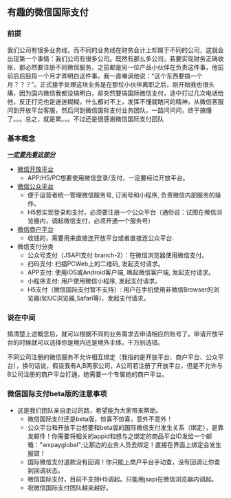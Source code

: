 ## 有趣的微信国际支付

### 前提

我们公司有很多业务线，而不同的业务线在财务会计上却属于不同的公司，这就会出现第一个事情：我们公司有很多公司。既然有那么多公司，若要实现财务正确收账，那必然要注册不同微信服务，之前都是另一位产品小伙伴在负责这件事，他前前后后鼓捣一个月才弄明白这件事，我一直嘲讽他说：“这个东西要搞一个月？？？”。正式接手处理这块业务是在那位小伙伴离职之后，刚开始我也很头痛，因为国内微信我都没搞明白，却突然要搞国际微信支付，途中打过几次电话给他，反正打完也是迷迷糊糊，什么都对不上，发挥不懂就瞎问的精神，从微信客服问到开放平台客服，然后问到微信国际支付业务团队，一路问问问，终于搞懂了。。。总之，就是累。。。不过还是很感谢微信国际支付团队

### 基本概念

***<u>一定要先看这部分</u>***

* [微信开放平台](https://open.weixin.qq.com/)
  * APP/H5/PC想要使用微信登录/支付，一定要经过开放平台。
* [微信公众平台]([https://mp.weixin.qq.com](https://mp.weixin.qq.com/))
  * 便于运营者统一管理微信服务号, 订阅号和小程序, 负责微信内部服务的操作。
  * H5想实现登录和支付，必须要注册一个公众平台（通俗说：试图在微信浏览器内，调起微信支付，必须开通一个服务号）
* [微信商户平台](https://pay.weixin.qq.com/)
  * 收钱的，需要用来直接连开放平台或者直接连公众平台.
* 微信支付分类
  * 公众号支付（JSAPI支付 branch-2）：在微信浏览器使用微信支付。
  * 扫码支付: 扫描PCWeb上的二维码, 发起支付请求。
  * APP支付: 使用iOS或Android客户端, 唤起微信客户端, 发起支付请求。
  * 小程序支付: 用户使用微信小程序, 发起支付请求。
  * H5支付（微信国际支付暂不支持）: 用户在手机使用非微信Browser的浏览器(如UC浏览器,Safari等)，发起支付请求。

### 说在中间

搞清楚上述概念后，就可以根据不同的业务需求去申请相应的账号了。申请开放平台的时候就可以选择你是境内还是境外主体，千万别选错。

不同公司注册的微信服务不允许相互绑定（我指的是开放平台、商户平台、公众平台），换句话说，假设我有A,B两家公司，A公司若注册了开放平台，但是不允许与B公司注册的商户平台打通，她需要一个专属她的商户平台。

### 微信国际支付beta版的注意事项

* 这是我们团队亲自走过的路，希望能为大家带来帮助。
  * 微信国际支付还是beta版，惊喜不惊喜，意外不意外！
  * 公众平台和开放平台想要和beta版的国际微信支付发生关系（绑定），是靠发邮件！你需要将相关的appid和想与之绑定的商品平台ID发给一个邮箱："wxpayglobal";让那边的业务人员去绑定！直接在界面上绑定会发生报错！
  * 国际微信支付退款没有回调！你只能上商户平台手动查，没有回调让你查到回调状态。
  * 微信国际支付，目前不支持H5调起。只能用jsapi在微信浏览器内调起。
  * 祝微信国际支付团队越来越好。

